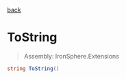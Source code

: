 ﻿

[back](/IronSphere.Extensions/types/ByteExtension)

# ToString

> Assembly: IronSphere.Extensions

```csharp
string ToString()
```



 